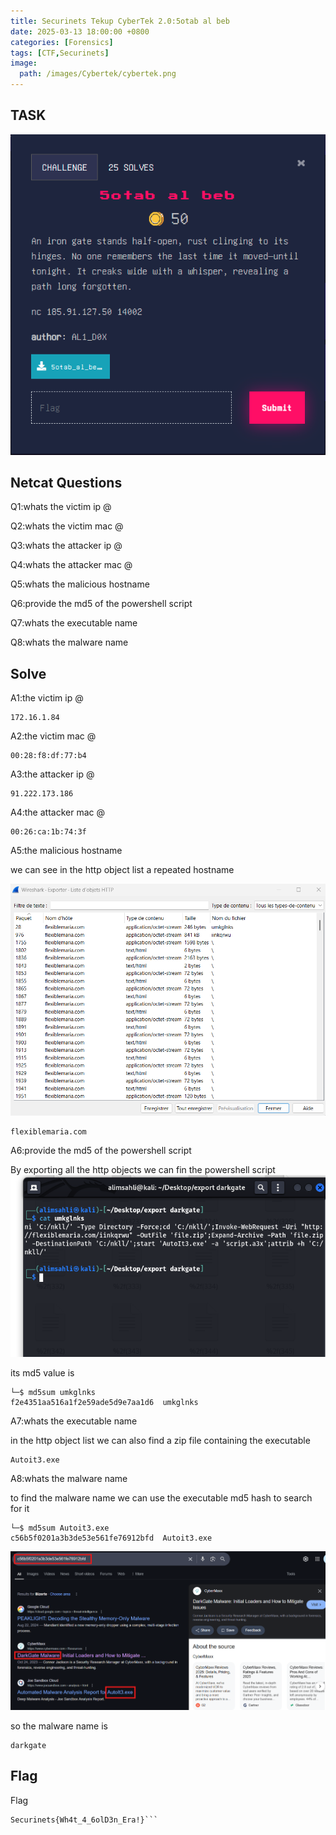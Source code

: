 ```yaml
---
title: Securinets Tekup CyberTek 2.0:5otab al beb
date: 2025-03-13 18:00:00 +0800
categories: [Forensics]
tags: [CTF,Securinets]
image:
  path: /images/Cybertek/cybertek.png
---
```

## TASK 

  <img src="/images/Cybertek/khotab/desc.png" alt="Securinets" style="width: auto; height: auto; margin-right: 10%;" />

## Netcat Questions
Q1:whats the victim ip @ 

Q2:whats the victim mac @ 

Q3:whats the attacker ip @ 

Q4:whats the attacker mac @

Q5:whats the malicious hostname

Q6:provide the md5 of the powershell script

Q7:whats the executable name 

Q8:whats the malware name 

## Solve 

A1:the victim ip @ 
```
172.16.1.84
```
A2:the victim mac @
```
00:28:f8:df:77:b4
```
A3:the attacker ip @
```
91.222.173.186
```
A4:the attacker mac @
```
00:26:ca:1b:74:3f
```
A5:the malicious hostname

we can see in the http object list a repeated hostname 

  <img src="/images/Cybertek/khotab/image1.png" alt="Securinets" style="width: auto; height: auto; margin-right: 10%;" />

```
flexiblemaria.com
```

A6:provide the md5 of the powershell script

By exporting all the http objects we can fin the powershell script 
    <img src="/images/Cybertek/khotab/image2.png" alt="Securinets" style="width: auto; height: auto; margin-right: 10%;" />
    
its md5 value is 

``` 
└─$ md5sum umkglnks
f2e4351aa516a1f2e59ade5d9e7aa1d6  umkglnks
```
A7:whats the executable name

in the http object list we can also find a zip file containing the executable 

```
Autoit3.exe
```
A8:whats the malware name

to find the malware name we can use the executable md5 hash to search for it 

```
└─$ md5sum Autoit3.exe 
c56b5f0201a3b3de53e561fe76912bfd  Autoit3.exe
```

  <img src="/images/Cybertek/khotab/image3.png" alt="Securinets" style="width: auto; height: auto; margin-right: 10%;" />

so the malware name is 
```
darkgate
```
## Flag

Flag
```
Securinets{Wh4t_4_6olD3n_Era!}```